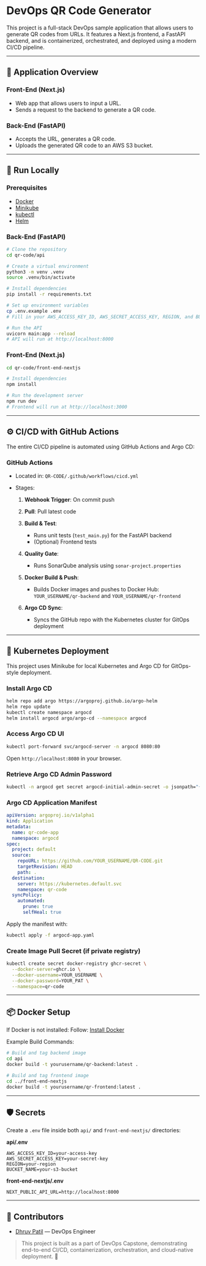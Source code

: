 # DevOps QR Code Generator

This project is a full-stack DevOps sample application that allows users to generate QR codes from URLs. It features a Next.js frontend, a FastAPI backend, and is containerized, orchestrated, and deployed using a modern CI/CD pipeline.

---

## 🧩 Application Overview

### Front-End (Next.js)

* Web app that allows users to input a URL.
* Sends a request to the backend to generate a QR code.

### Back-End (FastAPI)

* Accepts the URL, generates a QR code.
* Uploads the generated QR code to an AWS S3 bucket.

---

## 🧪 Run Locally

### Prerequisites

* [Docker](https://docs.docker.com/engine/install/)
* [Minikube](https://minikube.sigs.k8s.io/docs/start/?arch=%2Fwindows%2Fx86-64%2Fstable%2F.exe+download)
* [kubectl](https://kubernetes.io/docs/tasks/tools/install-kubectl-linux/)
* [Helm](https://helm.sh/docs/intro/install/)

### Back-End (FastAPI)

```bash
# Clone the repository
cd qr-code/api

# Create a virtual environment
python3 -m venv .venv
source .venv/bin/activate

# Install dependencies
pip install -r requirements.txt

# Set up environment variables
cp .env.example .env
# Fill in your AWS_ACCESS_KEY_ID, AWS_SECRET_ACCESS_KEY, REGION, and BUCKET_NAME

# Run the API
uvicorn main:app --reload
# API will run at http://localhost:8000
```

### Front-End (Next.js)

```bash
cd qr-code/front-end-nextjs

# Install dependencies
npm install

# Run the development server
npm run dev
# Frontend will run at http://localhost:3000
```

---

## ⚙️ CI/CD with GitHub Actions

The entire CI/CD pipeline is automated using GitHub Actions and Argo CD:

### GitHub Actions

* Located in: `QR-CODE/.github/workflows/cicd.yml`
* Stages:

  1. **Webhook Trigger**: On commit push
  2. **Pull**: Pull latest code
  3. **Build & Test**:

     * Runs unit tests (`test_main.py`) for the FastAPI backend
     * (Optional) Frontend tests
  4. **Quality Gate**:

     * Runs SonarQube analysis using `sonar-project.properties`
  5. **Docker Build & Push**:

     * Builds Docker images and pushes to Docker Hub: `YOUR_USERNAME/qr-backend` and `YOUR_USERNAME/qr-frontend`
  6. **Argo CD Sync**:

     * Syncs the GitHub repo with the Kubernetes cluster for GitOps deployment

---

## 🚀 Kubernetes Deployment

This project uses Minikube for local Kubernetes and Argo CD for GitOps-style deployment.

### Install Argo CD

```bash
helm repo add argo https://argoproj.github.io/argo-helm
helm repo update
kubectl create namespace argocd
helm install argocd argo/argo-cd --namespace argocd
```

### Access Argo CD UI

```bash
kubectl port-forward svc/argocd-server -n argocd 8080:80
```

Open `http://localhost:8080` in your browser.

### Retrieve Argo CD Admin Password

```bash
kubectl -n argocd get secret argocd-initial-admin-secret -o jsonpath="{.data.password}" | base64 -d && echo
```

### Argo CD Application Manifest

```yaml
apiVersion: argoproj.io/v1alpha1
kind: Application
metadata:
  name: qr-code-app
  namespace: argocd
spec:
  project: default
  source:
    repoURL: https://github.com/YOUR_USERNAME/QR-CODE.git
    targetRevision: HEAD
    path: .
  destination:
    server: https://kubernetes.default.svc
    namespace: qr-code
  syncPolicy:
    automated:
      prune: true
      selfHeal: true
```

Apply the manifest with:

```bash
kubectl apply -f argocd-app.yaml
```

### Create Image Pull Secret (if private registry)

```bash
kubectl create secret docker-registry ghcr-secret \
  --docker-server=ghcr.io \
  --docker-username=YOUR_USERNAME \
  --docker-password=YOUR_PAT \
  --namespace=qr-code
```

---

## 📦 Docker Setup

If Docker is not installed:
Follow: [Install Docker](https://docs.docker.com/engine/install/)

Example Build Commands:

```bash
# Build and tag backend image
cd api
docker build -t yourusername/qr-backend:latest .

# Build and tag frontend image
cd ../front-end-nextjs
docker build -t yourusername/qr-frontend:latest .
```

---

## 🛡️ Secrets

Create a `.env` file inside both `api/` and `front-end-nextjs/` directories:

**api/.env**

```
AWS_ACCESS_KEY_ID=your-access-key
AWS_SECRET_ACCESS_KEY=your-secret-key
REGION=your-region
BUCKET_NAME=your-s3-bucket
```

**front-end-nextjs/.env**

```
NEXT_PUBLIC_API_URL=http://localhost:8000
```

---

## 🙌 Contributors

* [Dhruv Patil](https://github.com/dhruvpatil56) — DevOps Engineer

> This project is built as a part of DevOps Capstone, demonstrating end-to-end CI/CD, containerization, orchestration, and cloud-native deployment. 🎯

